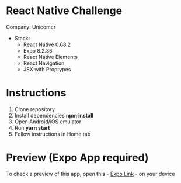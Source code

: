 # React Native Challenge
Company: Unicomer
- Stack: 
  - React Native 0.68.2
  - Expo 8.2.36
  - React Native Elements
  - React Navigation
  - JSX with Proptypes

# Instructions
1. Clone repository
2. Install dependencies **npm install**
3. Open Android/iOS emulator
4. Run **yarn start**
5. Follow instructions in Home tab

# Preview (Expo App required)
To check a preview of this app, open this - [Expo Link](https://expo.dev/@rezpo/unicomer) - on your device
